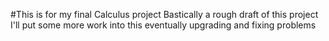 #This is for my final Calculus project 
Bastically a rough draft of this project
I'll put some more work into this eventually upgrading and fixing problems
